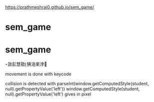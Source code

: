 https://prathmeshrai0.github.io/sem_game/
 
 # sem_game
# sem_game
‣敳彭慧敭⌊猠浥束浡੥

movement is done with keycode 

collision is detected with
 parseInt(window.getComputedStyle(student, null).getPropertyValue('left'))
 window.getComputedStyle(student, null).getPropertyValue('left') gives in pixel

